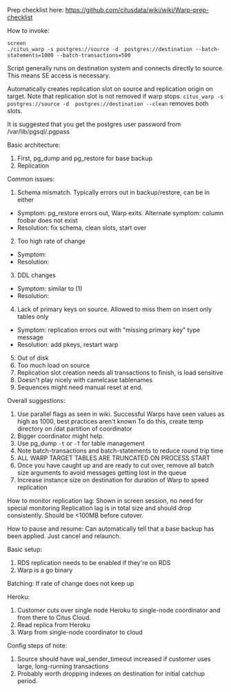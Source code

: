 Prep checklist here: https://github.com/citusdata/wiki/wiki/Warp-prep-checklist 

How to invoke:
```
screen
./citus_warp -s postgres://source -d  postgres://destination --batch-statements=1000 --batch-transactions=500
```
Script generally runs on destination system and connects directly to source. This means SE access is necessary. 

Automatically creates replication slot on source and replication origin on target. Note that replication slot is not removed if warp stops. `citus_warp -s postgres://source -d  postgres://destination --clean` removes both slots. 

It is suggested that you get the postgres user password from /var/lib/pgsql/.pgpass

Basic architecture:

1. First, pg_dump and pg_restore for base backup
2. Replication

Common issues:

1. Schema mismatch. Typically errors out in backup/restore, can be in either
* Symptom: pg_restore errors out, Warp exits. Alternate symptom: column foobar does not exist
* Resolution: fix schema, clean slots, start over
2. Too high rate of change
* Symptom: 
* Resolution: 
3. DDL changes
* Symptom: similar to (1)
* Resolution: 
4. Lack of primary keys on source. Allowed to miss them on insert only tables only
* Symptom: replication errors out with "missing primary key" type message
* Resolution: add pkeys, restart warp
5. Out of disk
6. Too much load on source
7. Replication slot creation needs all transactions to finish, is load sensitive
8. Doesn't play nicely with camelcase tablenames
9. Sequences might need manual reset at end. 

Overall suggestions:

1. Use parallel flags as seen in wiki. Successful Warps have seen values as high as 1000, best practices aren't known
To do this, create temp directory on /dat partition of coordinator
2. Bigger coordinator might help. 
3. Use pg_dump `-t` or `-T` for table management
4. Note batch-transactions and batch-statements to reduce round trip time
5. ALL WARP TARGET TABLES ARE TRUNCATED ON PROCESS START
6. Once you have caught up and are ready to cut over, remove all batch size arguments to avoid messages getting lost in the queue
7. Increase instance size on destination for duration of Warp to speed replication

How to monitor replication lag: 
Shown in screen session, no need for special monitoring
Replication lag is in total size and should drop consistently. 
Should be <100MB before cutover. 

How to pause and resume:
Can automatically tell that a base backup has been applied. Just cancel and relaunch. 

Basic setup:
1. RDS replication needs to be enabled if they're on RDS
2. Warp is a go binary

Batching:
If rate of change does not keep up


Heroku: 

1. Customer cuts over single node Heroku to single-node coordinator and from there to Citus Cloud. 
2. Read replica from Heroku 
3. Warp from single-node coordinator to cloud


Config steps of note:

1. Source should have wal_sender_timeout increased if customer uses large, long-running transactions
2. Probably worth dropping indexes on destination for initial catchup period. 

